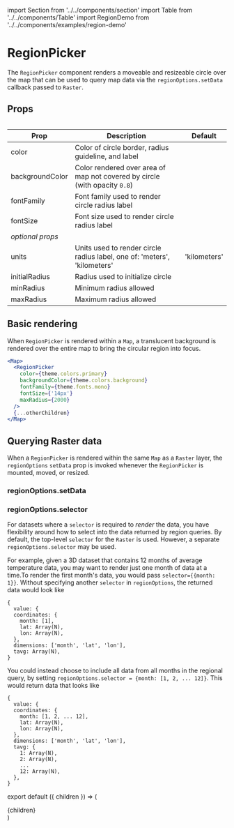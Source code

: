 import Section from '../../components/section'
import Table from '../../components/Table'
import RegionDemo from '../../components/examples/region-demo'

# RegionPicker

The `RegionPicker` component renders a moveable and resizeable circle over the map that can be used to query map data via the `regionOptions.setData` callback passed to `Raster`.

## Props

<Table>

| Prop             | Description                                                                | Default      |
| ---------------- | -------------------------------------------------------------------------- | ------------ |
| color            | Color of circle border, radius guideline, and label                        |              |
| backgroundColor  | Color rendered over area of map not covered by circle (with opacity `0.8`) |              |
| fontFamily       | Font family used to render circle radius label                             |              |
| fontSize         | Font size used to render circle radius label                               |              |
| _optional props_ |                                                                            |              |
| units            | Units used to render circle radius label, one of: 'meters', 'kilometers'   | 'kilometers' |
| initialRadius    | Radius used to initialize circle                                           |              |
| minRadius        | Minimum radius allowed                                                     |              |
| maxRadius        | Maximum radius allowed                                                     |              |

</Table>

## Basic rendering

When `RegionPicker` is rendered within a `Map`, a translucent background is rendered over the entire map to bring the circular region into focus.

```jsx
<Map>
  <RegionPicker
    color={theme.colors.primary}
    backgroundColor={theme.colors.background}
    fontFamily={theme.fonts.mono}
    fontSize={'14px'}
    maxRadius={2000}
  />
  {...otherChildren}
</Map>
```

<RegionDemo />

## Querying Raster data

When a `RegionPicker` is rendered within the same `Map` as a `Raster` layer, the `regionOptions` `setData` prop is invoked whenever the `RegionPicker` is mounted, moved, or resized.

### regionOptions.setData

<RegionDemo showData showToggle />

### regionOptions.selector

For datasets where a `selector` is required to _render_ the data, you have flexibility around how to select into the data returned by region queries. By default, the top-level `selector` for the `Raster` is used. However, a separate `regionOptions.selector` may be used.

For example, given a 3D dataset that contains 12 months of average temperature data, you may want to render just one month of data at a time.To render the first month's data, you would pass `selector={{month: 1}}`. Without specifying another `selector` in `regionOptions`, the returned data would look like

```
{
  value: {
  coordinates: {
    month: [1],
    lat: Array(N),
    lon: Array(N),
  },
  dimensions: ['month', 'lat', 'lon'],
  tavg: Array(N),
}
```

You could instead choose to include all data from all months in the regional query, by setting `regionOptions.selector = {month: [1, 2, ... 12]}`. This would return data that looks like

```
{
  value: {
  coordinates: {
    month: [1, 2, ... 12],
    lat: Array(N),
    lon: Array(N),
  },
  dimensions: ['month', 'lat', 'lon'],
  tavg: {
    1: Array(N),
    2: Array(N),
    ...
    12: Array(N),
  },
}
```

export default ({ children }) => (
  <Section name='regionpicker'>{children}</Section>
)
